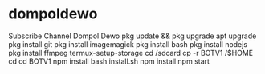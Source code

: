 # dompoldewo
Subscribe Channel Dompol Dewo
pkg update && pkg upgrade
apt upgrade
pkg install git
pkg install imagemagick
pkg install bash
pkg install nodejs
pkg install ffmpeg
termux-setup-storage
cd /sdcard
cp -r BOTV1 /$HOME
cd
cd BOTV1
npm install
bash install.sh
npm install
npm start
